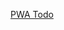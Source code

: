

[PWA Todo](https://javascript.plainenglish.io/build-a-todo-list-app-using-react-native-526f8fe11ff1)